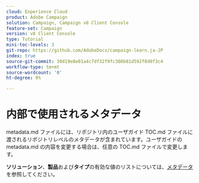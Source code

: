 ```yaml
---
cloud: Experience Cloud
product: Adobe Campaign
solution: Campaign, Campaign v8 Client Console
feature-set: Campaign
version: v8 Client Console
type: Tutorial
mini-toc-levels: 3
git-repo: https://github.com/AdobeDocs/campaign-learn.ja-JP
index: true
source-git-commit: 30d19e8e01a4c7df32f9fc300b81d592f0d0f3c4
workflow-type: tm+mt
source-wordcount: '0'
ht-degree: 0%

---
```



# 内部で使用されるメタデータ

metadata.md ファイルには、リポジトリ内のユーザガイド TOC.md ファイルに渡されるリポジトリレベルのメタデータが含まれています。ユーザガイドの metadata.md の内容を変更する場合は、任意の TOC.md ファイルで変更します。

**ソリューション**、**製品**&#x200B;および&#x200B;**タイプ**&#x200B;の有効な値のリストについては、[メタデータ](https://experienceleague.adobe.com/docs/authoring-guide-exl/using/editing/user-guide-setup/metadata.html?lang=ja)を参照してください。

